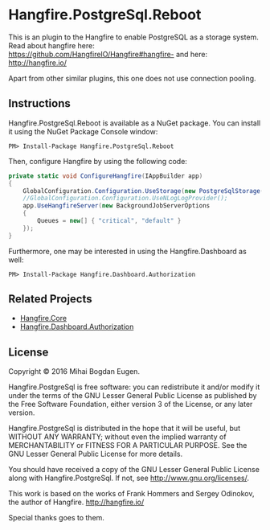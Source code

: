 Hangfire.PostgreSql.Reboot
===================
This is an plugin to the Hangfire to enable PostgreSQL as a storage system.
Read about hangfire here: https://github.com/HangfireIO/Hangfire#hangfire-
and here: http://hangfire.io/

Apart from other similar plugins, this one does not use connection pooling.

Instructions
------------

Hangfire.PostgreSql.Reboot is available as a NuGet package. You can install it using the NuGet Package Console window:

```
PM> Install-Package Hangfire.PostgreSql.Reboot
```

Then, configure Hangfire by using the following code:

```csharp
private static void ConfigureHangfire(IAppBuilder app)
{
	GlobalConfiguration.Configuration.UseStorage(new PostgreSqlStorage("ConnectionString"));
	//GlobalConfiguration.Configuration.UseNLogLogProvider();
	app.UseHangfireServer(new BackgroundJobServerOptions
	{
		Queues = new[] { "critical", "default" }
	});
}
```

Furthermore, one may be interested in using the Hangfire.Dashboard as well:

```
PM> Install-Package Hangfire.Dashboard.Authorization
```


Related Projects
-----------------

* [Hangfire.Core](https://github.com/HangfireIO/Hangfire)
* [Hangfire.Dashboard.Authorization](https://github.com/HangfireIO/Hangfire.Dashboard.Authorization)

License
--------

Copyright © 2016 Mihai Bogdan Eugen.

Hangfire.PostgreSql is free software: you can redistribute it and/or modify
it under the terms of the GNU Lesser General Public License as 
published by the Free Software Foundation, either version 3 
of the License, or any later version.

Hangfire.PostgreSql  is distributed in the hope that it will be useful,
but WITHOUT ANY WARRANTY; without even the implied warranty of
MERCHANTABILITY or FITNESS FOR A PARTICULAR PURPOSE.  See the
GNU Lesser General Public License for more details.

You should have received a copy of the GNU Lesser General Public 
License along with Hangfire.PostgreSql. If not, see <http://www.gnu.org/licenses/>.

This work is based on the works of Frank Hommers and Sergey Odinokov, the author of Hangfire. <http://hangfire.io/>
  
   Special thanks goes to them.
